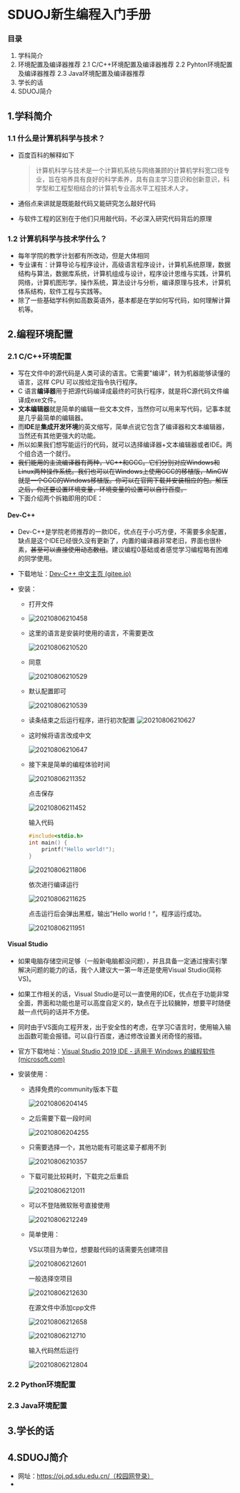 # SDUOJ新生编程入门手册

### 目录

1. 学科简介
2. 环境配置及编译器推荐
   2.1 C/C++环境配置及编译器推荐
   2.2 Pyhton环境配置及编译器推荐
   2.3 Java环境配置及编译器推荐
3. 学长的话
4. SDUOJ简介

## 1.学科简介

### 1.1 什么是计算机科学与技术？

* 百度百科的解释如下

  > 计算机科学与技术是一个计算机系统与网络兼顾的计算机学科宽口径专业，旨在培养具有良好的科学素养，具有自主学习意识和创新意识，科学型和工程型相结合的计算机专业高水平工程技术人才。

* 通俗点来讲就是既能敲代码又能研究怎么敲好代码

* 与软件工程的区别在于他们只用敲代码，不必深入研究代码背后的原理

### 1.2 计算机科学与技术学什么？

* 每年学院的教学计划都有所改动，但是大体相同
* 专业课有：计算导论与程序设计，高级语言程序设计，计算机系统原理，数据结构与算法，数据库系统，计算机组成与设计，程序设计思维与实践，计算机网络，计算机图形学，操作系统，算法设计与分析，编译原理与技术，计算机体系结构，软件工程与实践等。
* 除了一些基础学科例如高数英语外，基本都是在学如何写代码，如何理解计算机等。

## 2.编程环境配置

### 2.1 C/C++环境配置

* 写在文件中的源代码是人类可读的语言。它需要"编译"，转为机器能够读懂的语言，这样 CPU 可以按给定指令执行程序。
* C 语言**编译器**用于把源代码编译成最终的可执行程序，就是将C源代码文件编译成exe文件。
* **文本编辑器**就是简单的编辑一些文本文件，当然你可以用来写代码，记事本就是几乎最简单的编辑器。
* 而**IDE**是**集成开发环境**的英文缩写，简单点说它包含了编译器和文本编辑器，当然还有其他更强大的功能。
* 所以如果我们想写能运行的代码，就可以选择编译器+文本编辑器或者IDE。两个组合选一个就行。
* ~~我们能用的主流编译器有两种，VC++和GCC。它们分别对应Windows和Linux两种操作系统。我们也可以在Windows上使用GCC的移植版，MinGW就是一个GCC的Windows移植版。你可以在官网下载并安装相应的包。解压之后，你还要设置环境变量，环境变量的设置可以自行百度。~~
* 下面介绍两个拆箱即用的IDE：

#### Dev-C++

* Dev-C++是学院老师推荐的一款IDE，优点在于小巧方便，不需要多余配置，缺点是这个IDE已经很久没有更新了，内置的编译器非常老旧，界面也很朴素，~~甚至可以直接使用动态数组~~。建议编程0基础或者感觉学习编程略有困难的同学使用。

* 下载地址：[Dev-C++ 中文主页 (gitee.io)](https://devcpp.gitee.io/)

* 安装：

  * 打开文件

  * ![20210806210458](SDUOJ%E6%96%B0%E7%94%9F%E7%BC%96%E7%A8%8B%E5%85%A5%E9%97%A8%E6%89%8B%E5%86%8C.assets/20210806210458.png)

  * 这里的语言是安装时使用的语言，不需要更改

    ![20210806210520](SDUOJ%E6%96%B0%E7%94%9F%E7%BC%96%E7%A8%8B%E5%85%A5%E9%97%A8%E6%89%8B%E5%86%8C.assets/20210806210520.png)

  * 同意

    ![20210806210529](SDUOJ%E6%96%B0%E7%94%9F%E7%BC%96%E7%A8%8B%E5%85%A5%E9%97%A8%E6%89%8B%E5%86%8C.assets/20210806210529-16282613294071.png)

  * 默认配置即可

    ![20210806210539](SDUOJ%E6%96%B0%E7%94%9F%E7%BC%96%E7%A8%8B%E5%85%A5%E9%97%A8%E6%89%8B%E5%86%8C.assets/20210806210539.png)

  * 读条结束之后运行程序，进行初次配置
    ![20210806210627](SDUOJ%E6%96%B0%E7%94%9F%E7%BC%96%E7%A8%8B%E5%85%A5%E9%97%A8%E6%89%8B%E5%86%8C.assets/20210806210627.png)

  * 这时候将语言改成中文

    ![20210806210647](SDUOJ%E6%96%B0%E7%94%9F%E7%BC%96%E7%A8%8B%E5%85%A5%E9%97%A8%E6%89%8B%E5%86%8C.assets/20210806210647.png)

  * 接下来是简单的编程体验时间

    ![20210806211352](SDUOJ%E6%96%B0%E7%94%9F%E7%BC%96%E7%A8%8B%E5%85%A5%E9%97%A8%E6%89%8B%E5%86%8C.assets/20210806211352.png)

    点击保存

    ![20210806211452](SDUOJ%E6%96%B0%E7%94%9F%E7%BC%96%E7%A8%8B%E5%85%A5%E9%97%A8%E6%89%8B%E5%86%8C.assets/20210806211452-16282614992632.png)

    输入代码

    ```C
    #include<stdio.h>
    int main() {
        printf("Hello world!");
    }
    ```

    ![20210806211806](SDUOJ%E6%96%B0%E7%94%9F%E7%BC%96%E7%A8%8B%E5%85%A5%E9%97%A8%E6%89%8B%E5%86%8C.assets/20210806211806.png)

    依次进行编译运行

    ![20210806211625](SDUOJ%E6%96%B0%E7%94%9F%E7%BC%96%E7%A8%8B%E5%85%A5%E9%97%A8%E6%89%8B%E5%86%8C.assets/20210806211625.png)

    点击运行后会弹出黑框，输出”Hello world！“，程序运行成功。

    ![20210806211951](SDUOJ%E6%96%B0%E7%94%9F%E7%BC%96%E7%A8%8B%E5%85%A5%E9%97%A8%E6%89%8B%E5%86%8C.assets/20210806211951.png)

#### Visual Studio

* 如果电脑存储空间足够（一般新电脑都没问题），并且具备一定通过搜索引擎解决问题的能力的话，我个人建议大一第一年还是使用Visual Studio(简称VS)。

* 如果工作相关的话，Visual Studio是可以一直使用的IDE，优点在于功能非常全面，界面和功能也是可以高度自定义的，缺点在于比较臃肿，想要平时随便敲一点代码的话并不方便。

* 同时由于VS面向工程开发，出于安全性的考虑，在学习C语言时，使用输入输出函数可能会报错。可以自行百度，通过修改设置关闭奇怪的报错。

* 官方下载地址：[Visual Studio 2019 IDE - 适用于 Windows 的编程软件 (microsoft.com)](https://visualstudio.microsoft.com/zh-hans/vs/)

* 安装使用：

  * 选择免费的community版本下载

    ![20210806204145](E:\NewDocuments\Git\SDUOJ-Freshman-Programming-Manual\res\20210806204145.png)

  * 之后需要下载一段时间

    ![20210806204255](E:\NewDocuments\Git\SDUOJ-Freshman-Programming-Manual\res\20210806204255.png)

  * 只需要选择一个，其他功能有可能这辈子都用不到

    ![20210806210357](E:\NewDocuments\Git\SDUOJ-Freshman-Programming-Manual\res\20210806210357.png)

  * 下载可能比较耗时，下载完之后重启

    ![20210806212011](E:\NewDocuments\Git\SDUOJ-Freshman-Programming-Manual\res\20210806212011.png)

  * 可以不登陆微软账号直接使用

    ![20210806212249](E:\NewDocuments\Git\SDUOJ-Freshman-Programming-Manual\res\20210806212249.png)

  * 简单使用：

    VS以项目为单位，想要敲代码的话需要先创建项目

    ![20210806212601](E:\NewDocuments\Git\SDUOJ-Freshman-Programming-Manual\res\20210806212601.png)

    一般选择空项目

    ![20210806212630](E:\NewDocuments\Git\SDUOJ-Freshman-Programming-Manual\res\20210806212630.png)

    在源文件中添加cpp文件

    ![20210806212658](E:\NewDocuments\Git\SDUOJ-Freshman-Programming-Manual\res\20210806212658.png)

    ![20210806212710](E:\NewDocuments\Git\SDUOJ-Freshman-Programming-Manual\res\20210806212710.png)

    输入代码然后运行

    ![20210806212804](E:\NewDocuments\Git\SDUOJ-Freshman-Programming-Manual\res\20210806212804.png)

### 2.2 Python环境配置

### 2.3 Java环境配置

## 3.学长的话

## 4.SDUOJ简介

* 网址：https://oj.qd.sdu.edu.cn/（校园网登录）
* 
